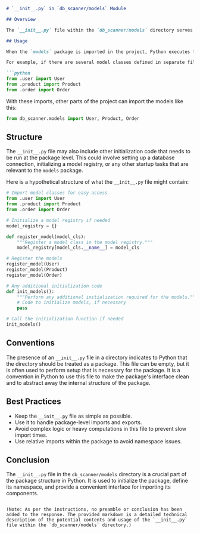 ```markdown
# `__init__.py` in `db_scanner/models` Module

## Overview

The `__init__.py` file within the `db_scanner/models` directory serves as an initialization script for the `models` package in the `db_scanner` module of the project. This file can be used to set up the package namespace, import necessary classes or functions from submodules, and perform any required initialization code that needs to run when the package is imported.

## Usage

When the `models` package is imported in the project, Python executes the code in `__init__.py`. This can include importing classes or functions from other files within the `models` package, which allows users to access these components directly from the `models` namespace rather than having to import them from their individual modules.

For example, if there are several model classes defined in separate files within the `models` directory, such as `user.py`, `product.py`, and `order.py`, the `__init__.py` file can import these classes so that they can be accessed more conveniently:

```python
from .user import User
from .product import Product
from .order import Order
```

With these imports, other parts of the project can import the models like this:

```python
from db_scanner.models import User, Product, Order
```

## Structure

The `__init__.py` file may also include other initialization code that needs to be run at the package level. This could involve setting up a database connection, initializing a model registry, or any other startup tasks that are relevant to the `models` package.

Here is a hypothetical structure of what the `__init__.py` file might contain:

```python
# Import model classes for easy access
from .user import User
from .product import Product
from .order import Order

# Initialize a model registry if needed
model_registry = {}

def register_model(model_cls):
    """Register a model class in the model registry."""
    model_registry[model_cls.__name__] = model_cls

# Register the models
register_model(User)
register_model(Product)
register_model(Order)

# Any additional initialization code
def init_models():
    """Perform any additional initialization required for the models."""
    # Code to initialize models, if necessary
    pass

# Call the initialization function if needed
init_models()
```

## Conventions

The presence of an `__init__.py` file in a directory indicates to Python that the directory should be treated as a package. This file can be empty, but it is often used to perform setup that is necessary for the package. It is a convention in Python to use this file to make the package's interface clean and to abstract away the internal structure of the package.

## Best Practices

- Keep the `__init__.py` file as simple as possible.
- Use it to handle package-level imports and exports.
- Avoid complex logic or heavy computations in this file to prevent slow import times.
- Use relative imports within the package to avoid namespace issues.

## Conclusion

The `__init__.py` file in the `db_scanner/models` directory is a crucial part of the package structure in Python. It is used to initialize the package, define its namespace, and provide a convenient interface for importing its components.
```

(Note: As per the instructions, no preamble or conclusion has been added to the response. The provided markdown is a detailed technical description of the potential contents and usage of the `__init__.py` file within the `db_scanner/models` directory.)